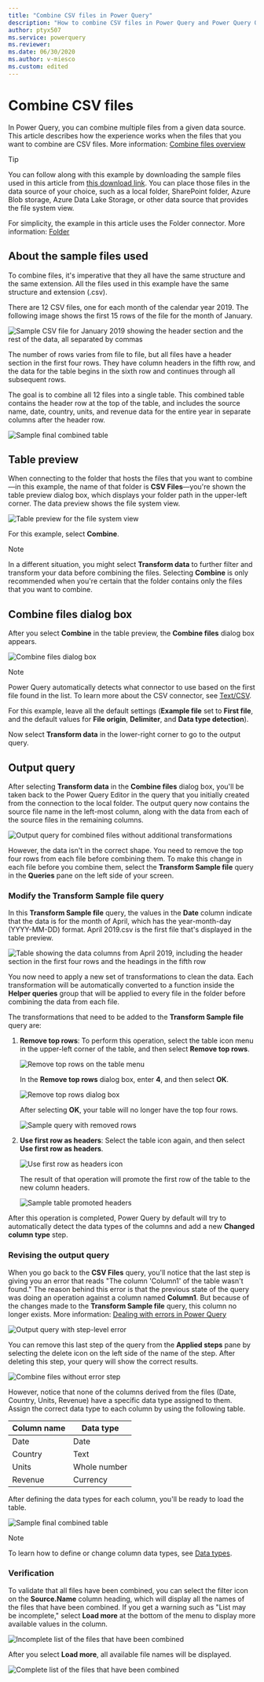 ```yaml
---
title: "Combine CSV files in Power Query" 
description: "How to combine CSV files in Power Query and Power Query Online"
author: ptyx507
ms.service: powerquery
ms.reviewer: 
ms.date: 06/30/2020
ms.author: v-miesco
ms.custom: edited
---
```


# Combine CSV files

In Power Query, you can combine multiple files from a given data source. This article describes how the experience works when the files that you want to combine are CSV files. More information: [Combine files overview](combine-files-overview.md)

> [!TIP]
> You can follow along with this example by downloading the sample files used in this article from [this download link](https://aka.ms/PQCombineFilesSample). You can place those files in the data source of your choice, such as a local folder, SharePoint folder, Azure Blob storage, Azure Data Lake Storage, or other data source that provides the file system view.

For simplicity, the example in this article uses the Folder connector. More information: [Folder](connectors/folder.md)

## About the sample files used

To combine files, it's imperative that they all have the same structure and the same extension. All the files used in this example have the same structure and extension (.csv).

There are 12 CSV files, one for each month of the calendar year 2019. The following image shows the first 15 rows of the file for the month of January.

![Sample CSV file for January 2019 showing the header section and the rest of the data, all separated by commas](images/me-combine-files-csv-sample-csv-file.png "Sample CSV file for January 2019")

The number of rows varies from file to file, but all files have a header section in the first four rows. They have column headers in the fifth row, and the data for the table begins in the sixth row and continues through all subsequent rows.

The goal is to combine all 12 files into a single table. This combined table contains the header row at the top of the table, and includes the source name, date, country, units, and revenue data for the entire year in separate columns after the header row.

![Sample final combined table](images/me-combine-files-csv-final-table.png "Sample final combined table")

## Table preview

When connecting to the folder that hosts the files that you want to combine&mdash;in this example, the name of that folder is **CSV Files**&mdash;you're shown the table preview dialog box, which displays your folder path in the upper-left corner. The data preview shows the file system view.

![Table preview for the file system view](images/me-combine-files-csv-files-list.png "Table preview for the file system view")

For this example, select **Combine**.

>[!NOTE]
>In a different situation, you might select **Transform data** to further filter and transform your data before combining the files. Selecting **Combine** is only recommended when you're certain that the folder contains only the files that you want to combine.

## Combine files dialog box

After you select **Combine** in the table preview, the **Combine files** dialog box appears.

![Combine files dialog box](images/me-combine-files-csv-combine-files-window.png "Combine files dialog box")

>[!NOTE]
>Power Query automatically detects what connector to use based on the first file found in the list. To learn more about the CSV connector, see [Text/CSV](connectors/textcsv.md).

For this example, leave all the default settings (**Example file** set to **First file**, and the default values for **File origin**, **Delimiter**, and **Data type detection**).

Now select **Transform data** in the lower-right corner to go to the output query.

## Output query

After selecting **Transform data** in the **Combine files** dialog box, you'll be taken back to the Power Query Editor in the query that you initially created from the connection to the local folder. The output query now contains the source file name in the left-most column, along with the data from each of the source files in the remaining columns.

![Output query for combined files without additional transformations](images/me-combine-files-csv-combined-files-pre-transformation.png "Output query for combined files without additional transformations")

However, the data isn't in the correct shape. You need to remove the top four rows from each file before combining them. To make this change in each file before you combine them, select the **Transform Sample file** query in the **Queries** pane on the left side of your screen.

### Modify the Transform Sample file query

In this **Transform Sample file** query, the values in the **Date** column indicate that the data is for the month of April, which has the year-month-day (YYYY-MM-DD) format. April 2019.csv is the first file that's displayed in the table preview.

![Table showing the data columns from April 2019, including the header section in the first four rows and the headings in the fifth row](images/me-combine-files-csv-transform-sample-file.png "The untransformed data columns from April 2019")

You now need to apply a new set of transformations to clean the data. Each transformation will be automatically converted to a function inside the **Helper queries** group that will be applied to every file in the folder before combining the data from each file.

The transformations that need to be added to the **Transform Sample file** query are:

1. **Remove top rows**: To perform this operation, select the table icon menu in the upper-left corner of the table, and then select **Remove top rows**. 

   ![Remove top rows on the table menu](images/me-combine-files-csv-remove-top-rows.png "Remove top rows on the table menu")

   In the **Remove top rows** dialog box, enter **4**, and then select **OK**.

   ![Remove top rows dialog box](images/me-combine-files-csv-remove-top-rows-window.png "Remove top rows dialog box")

   After selecting **OK**, your table will no longer have the top four rows.

   ![Sample query with removed rows](images/me-combine-files-csv-top-rows-removed.png "Sample query with removed rows")

2. **Use first row as headers**: Select the table icon again, and then select **Use first row as headers**.

   ![Use first row as headers icon](images/me-combine-files-csv-promote-headers.png "Use first row as headers icon")

   The result of that operation will promote the first row of the table to the new column headers. 

   ![Sample table promoted headers](images/me-combine-files-csv-headers-promoted.png "Sample table promoted headers")

After this operation is completed, Power Query by default will try to automatically detect the data types of the columns and add a new **Changed column type** step.

### Revising the output query

When you go back to the **CSV Files** query, you'll notice that the last step is giving you an error that reads "The column 'Column1' of the table wasn't found." The reason behind this error is that the previous state of the query was doing an operation against a column named **Column1**. But because of the changes made to the **Transform Sample file** query, this column no longer exists. More information: [Dealing with errors in Power Query](dealing-with-errors.md)

![Output query with step-level error](images/me-combine-files-csv-column-name-error.png "Output query with step-level error")

You can remove this last step of the query from the **Applied steps** pane by selecting the delete icon<!--Can we get ahold of this icon to use here?--> on the left side of the name of the step. After deleting this step, your query will show the correct results.

![Combine files without error step](images/me-combine-files-csv-expanded-table-step.png "Combine files without error step")

However, notice that none of the columns derived from the files (Date, Country, Units, Revenue) have a specific data type assigned to them. Assign the correct data type to each column by using the following table.

| Column name | Data type|
| ------------|----------|
| Date| Date |
| Country | Text |
| Units| Whole number |
| Revenue| Currency |

After defining the data types for each column, you'll be ready to load the table.

![Sample final combined table](images/me-combine-files-csv-final-table.png "Sample final combined table")

>[!NOTE]
>To learn how to define or change column data types, see [Data types](data-types.md).

### Verification

To validate that all files have been combined, you can select the filter icon on the **Source.Name** column heading, which will display all the names of the files that have been combined. If you get a warning such as<!--Could there really be another warning? If not, this can just say "If you get the warning "List may be incomplete..."--> "List may be incomplete," select **Load more** at the bottom of the menu to display more available values in the column.

![Incomplete list of the files that have been combined](images/me-combine-files-csv-incomplete-list.png "Incomplete list of the files that have been combined")

After you select **Load more**, all available file names will be displayed.

![Complete list of the files that have been combined](images/me-combine-files-csv-full-combined-files-list.png "Complete list of the files that have been combined")

